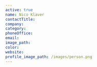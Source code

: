 ```yaml
---
active: true
name: Nico Klaver
contactTitle:
company:
category:
phoneOffice:
email:
image_path:
color:
website:
profile_image_path: /images/person.png
---
```

